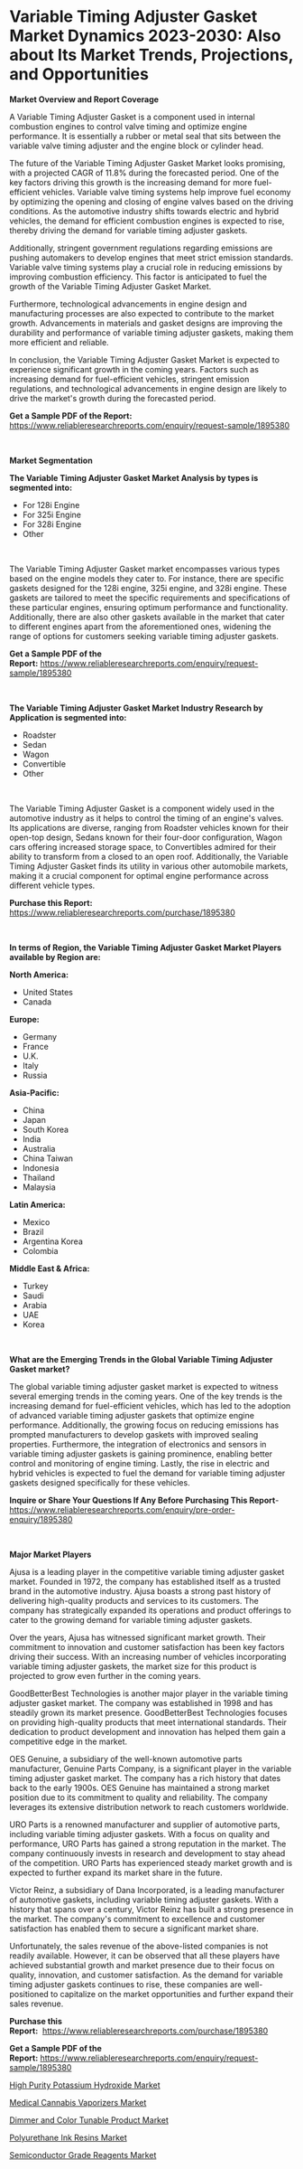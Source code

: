 <p><h1>Variable Timing Adjuster Gasket Market Dynamics 2023-2030: Also about Its Market Trends, Projections, and Opportunities</h1></p><p><strong>Market Overview and Report Coverage</strong></p>
<p><p>A Variable Timing Adjuster Gasket is a component used in internal combustion engines to control valve timing and optimize engine performance. It is essentially a rubber or metal seal that sits between the variable valve timing adjuster and the engine block or cylinder head.</p><p>The future of the Variable Timing Adjuster Gasket Market looks promising, with a projected CAGR of 11.8% during the forecasted period. One of the key factors driving this growth is the increasing demand for more fuel-efficient vehicles. Variable valve timing systems help improve fuel economy by optimizing the opening and closing of engine valves based on the driving conditions. As the automotive industry shifts towards electric and hybrid vehicles, the demand for efficient combustion engines is expected to rise, thereby driving the demand for variable timing adjuster gaskets.</p><p>Additionally, stringent government regulations regarding emissions are pushing automakers to develop engines that meet strict emission standards. Variable valve timing systems play a crucial role in reducing emissions by improving combustion efficiency. This factor is anticipated to fuel the growth of the Variable Timing Adjuster Gasket Market.</p><p>Furthermore, technological advancements in engine design and manufacturing processes are also expected to contribute to the market growth. Advancements in materials and gasket designs are improving the durability and performance of variable timing adjuster gaskets, making them more efficient and reliable.</p><p>In conclusion, the Variable Timing Adjuster Gasket Market is expected to experience significant growth in the coming years. Factors such as increasing demand for fuel-efficient vehicles, stringent emission regulations, and technological advancements in engine design are likely to drive the market's growth during the forecasted period.</p></p>
<p><strong>Get a Sample PDF of the Report:</strong> <a href="https://www.reliableresearchreports.com/enquiry/request-sample/1895380">https://www.reliableresearchreports.com/enquiry/request-sample/1895380</a></p>
<p>&nbsp;</p>
<p><strong>Market Segmentation</strong></p>
<p><strong>The Variable Timing Adjuster Gasket Market Analysis by types is segmented into:</strong></p>
<p><ul><li>For 128i Engine</li><li>For 325i Engine</li><li>For 328i Engine</li><li>Other</li></ul></p>
<p>&nbsp;</p>
<p><p>The Variable Timing Adjuster Gasket market encompasses various types based on the engine models they cater to. For instance, there are specific gaskets designed for the 128i engine, 325i engine, and 328i engine. These gaskets are tailored to meet the specific requirements and specifications of these particular engines, ensuring optimum performance and functionality. Additionally, there are also other gaskets available in the market that cater to different engines apart from the aforementioned ones, widening the range of options for customers seeking variable timing adjuster gaskets.</p></p>
<p><strong>Get a Sample PDF of the Report:</strong>&nbsp;<a href="https://www.reliableresearchreports.com/enquiry/request-sample/1895380">https://www.reliableresearchreports.com/enquiry/request-sample/1895380</a></p>
<p>&nbsp;</p>
<p><strong>The Variable Timing Adjuster Gasket Market Industry Research by Application is segmented into:</strong></p>
<p><ul><li>Roadster</li><li>Sedan</li><li>Wagon</li><li>Convertible</li><li>Other</li></ul></p>
<p>&nbsp;</p>
<p><p>The Variable Timing Adjuster Gasket is a component widely used in the automotive industry as it helps to control the timing of an engine's valves. Its applications are diverse, ranging from Roadster vehicles known for their open-top design, Sedans known for their four-door configuration, Wagon cars offering increased storage space, to Convertibles admired for their ability to transform from a closed to an open roof. Additionally, the Variable Timing Adjuster Gasket finds its utility in various other automobile markets, making it a crucial component for optimal engine performance across different vehicle types.</p></p>
<p><strong>Purchase this Report:</strong>&nbsp; <a href="https://www.reliableresearchreports.com/purchase/1895380">https://www.reliableresearchreports.com/purchase/1895380</a></p>
<p>&nbsp;</p>
<p><strong>In terms of Region, the Variable Timing Adjuster Gasket Market Players available by Region are:</strong></p>
<p>
    <p> <strong> North America: </strong>
        <ul>
            <li>United States</li>
            <li>Canada</li>
        </ul>
        </p> 
    <p> <strong> Europe: </strong>
        <ul>
            <li>Germany</li>
            <li>France</li>
            <li>U.K.</li>
            <li>Italy</li>
            <li>Russia</li>
        </ul>
        </p> 
    <p> <strong> Asia-Pacific: </strong>
        <ul>
            <li>China</li>
            <li>Japan</li>
            <li>South Korea</li>
            <li>India</li>
            <li>Australia</li>
            <li>China Taiwan</li>
            <li>Indonesia</li>
            <li>Thailand</li>
            <li>Malaysia</li>
        </ul>
        </p> 
    <p> <strong> Latin America: </strong>
        <ul>
            <li>Mexico</li>
            <li>Brazil</li>
            <li>Argentina Korea</li>
            <li>Colombia</li>
        </ul>
        </p> 
    <p> <strong> Middle East & Africa: </strong>
        <ul>
            <li>Turkey</li>
            <li>Saudi</li>
            <li>Arabia</li>
            <li>UAE</li>
            <li>Korea</li>
        </ul>
    </p>
    </p>
<p>&nbsp;</p>
<p><strong>What are the Emerging Trends in the Global Variable Timing Adjuster Gasket market?</strong></p>
<p><p>The global variable timing adjuster gasket market is expected to witness several emerging trends in the coming years. One of the key trends is the increasing demand for fuel-efficient vehicles, which has led to the adoption of advanced variable timing adjuster gaskets that optimize engine performance. Additionally, the growing focus on reducing emissions has prompted manufacturers to develop gaskets with improved sealing properties. Furthermore, the integration of electronics and sensors in variable timing adjuster gaskets is gaining prominence, enabling better control and monitoring of engine timing. Lastly, the rise in electric and hybrid vehicles is expected to fuel the demand for variable timing adjuster gaskets designed specifically for these vehicles.</p></p>
<p><strong>Inquire or Share Your Questions If Any Before Purchasing This Report</strong>- <a href="https://www.reliableresearchreports.com/enquiry/pre-order-enquiry/1895380">https://www.reliableresearchreports.com/enquiry/pre-order-enquiry/1895380</a></p>
<p>&nbsp;</p>
<p><strong>Major Market Players</strong></p>
<p><p>Ajusa is a leading player in the competitive variable timing adjuster gasket market. Founded in 1972, the company has established itself as a trusted brand in the automotive industry. Ajusa boasts a strong past history of delivering high-quality products and services to its customers. The company has strategically expanded its operations and product offerings to cater to the growing demand for variable timing adjuster gaskets.</p><p>Over the years, Ajusa has witnessed significant market growth. Their commitment to innovation and customer satisfaction has been key factors driving their success. With an increasing number of vehicles incorporating variable timing adjuster gaskets, the market size for this product is projected to grow even further in the coming years.</p><p>GoodBetterBest Technologies is another major player in the variable timing adjuster gasket market. The company was established in 1998 and has steadily grown its market presence. GoodBetterBest Technologies focuses on providing high-quality products that meet international standards. Their dedication to product development and innovation has helped them gain a competitive edge in the market.</p><p>OES Genuine, a subsidiary of the well-known automotive parts manufacturer, Genuine Parts Company, is a significant player in the variable timing adjuster gasket market. The company has a rich history that dates back to the early 1900s. OES Genuine has maintained a strong market position due to its commitment to quality and reliability. The company leverages its extensive distribution network to reach customers worldwide.</p><p>URO Parts is a renowned manufacturer and supplier of automotive parts, including variable timing adjuster gaskets. With a focus on quality and performance, URO Parts has gained a strong reputation in the market. The company continuously invests in research and development to stay ahead of the competition. URO Parts has experienced steady market growth and is expected to further expand its market share in the future.</p><p>Victor Reinz, a subsidiary of Dana Incorporated, is a leading manufacturer of automotive gaskets, including variable timing adjuster gaskets. With a history that spans over a century, Victor Reinz has built a strong presence in the market. The company's commitment to excellence and customer satisfaction has enabled them to secure a significant market share.</p><p>Unfortunately, the sales revenue of the above-listed companies is not readily available. However, it can be observed that all these players have achieved substantial growth and market presence due to their focus on quality, innovation, and customer satisfaction. As the demand for variable timing adjuster gaskets continues to rise, these companies are well-positioned to capitalize on the market opportunities and further expand their sales revenue.</p></p>
<p><strong>Purchase this Report:</strong>&nbsp;&nbsp;<a href="https://www.reliableresearchreports.com/purchase/1895380">https://www.reliableresearchreports.com/purchase/1895380</a></p>
<p></p>
<p><strong>Get a Sample PDF of the Report:</strong>&nbsp;<a href="https://www.reliableresearchreports.com/enquiry/request-sample/1895380">https://www.reliableresearchreports.com/enquiry/request-sample/1895380</a></p>
<p><p><a href="https://medium.com/@lincolnfeil/high-purity-potassium-hydroxide-market-size-market-outlook-and-market-forecast-2023-to-2030-122915328cc3">High Purity Potassium Hydroxide Market</a></p><p><a href="https://medium.com/@amaliarobel/medical-cannabis-vaporizers-market-analysis-and-sze-forecasted-for-period-from-2023-to-2030-97a862258857">Medical Cannabis Vaporizers Market</a></p><p><a href="https://medium.com/@maxinefeest1904/dimmer-and-color-tunable-product-market-focuses-on-market-share-size-and-projected-forecast-till-9d2f0eb4b0d6">Dimmer and Color Tunable Product Market</a></p><p><a href="https://medium.com/@justicelang2023/polyurethane-ink-resins-market-trends-and-market-analysis-forecasted-for-period-2023-2030-59f054a7187a">Polyurethane Ink Resins Market</a></p><p><a href="https://medium.com/@barttrantow2023/decoding-semiconductor-grade-reagents-market-metrics-market-share-trends-and-growth-patterns-b352054b5279">Semiconductor Grade Reagents Market</a></p></p>